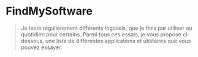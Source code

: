 # FindMySoftware

> Je teste régulièrement différents logiciels, que je finis par utiliser au quotidien pour certains. Parmi tous ces essais, je vous propose ci-dessous, une liste de différentes applications et utilitaires que vous pouvez essayer.
